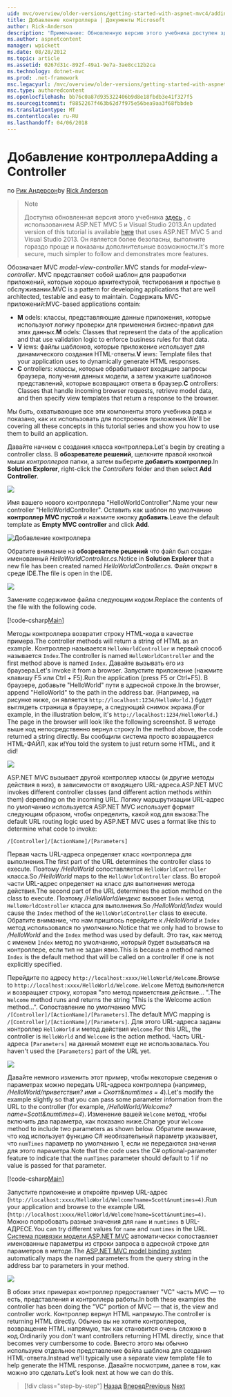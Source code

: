 ```yaml
---
uid: mvc/overview/older-versions/getting-started-with-aspnet-mvc4/adding-a-controller
title: Добавление контроллера | Документы Microsoft
author: Rick-Anderson
description: 'Примечание: Обновленную версию этого учебника доступен здесь, использующий ASP.NET MVC 5 и Visual Studio 2013. Это более безопасный, гораздо проще выполните и демонстрационных...'
ms.author: aspnetcontent
manager: wpickett
ms.date: 08/28/2012
ms.topic: article
ms.assetid: 0267d31c-892f-49a1-9e7a-3ae8cc12b2ca
ms.technology: dotnet-mvc
ms.prod: .net-framework
msc.legacyurl: /mvc/overview/older-versions/getting-started-with-aspnet-mvc4/adding-a-controller
msc.type: authoredcontent
ms.openlocfilehash: bb76c0a87d935322406b9d8e18fbdb3e41f327f5
ms.sourcegitcommit: f8852267f463b62d7f975e56bea9aa3f68fbbdeb
ms.translationtype: MT
ms.contentlocale: ru-RU
ms.lasthandoff: 04/06/2018
---
```

<a name="adding-a-controller"></a><span data-ttu-id="f5fed-104">Добавление контроллера</span><span class="sxs-lookup"><span data-stu-id="f5fed-104">Adding a Controller</span></span>
====================
<span data-ttu-id="f5fed-105">по [Рик Андерсон](https://github.com/Rick-Anderson)</span><span class="sxs-lookup"><span data-stu-id="f5fed-105">by [Rick Anderson](https://github.com/Rick-Anderson)</span></span>

> > [!NOTE]
> > <span data-ttu-id="f5fed-106">Доступна обновленная версия этого учебника [здесь](../../getting-started/introduction/getting-started.md) , с использованием ASP.NET MVC 5 и Visual Studio 2013.</span><span class="sxs-lookup"><span data-stu-id="f5fed-106">An updated version of this tutorial is available [here](../../getting-started/introduction/getting-started.md) that uses ASP.NET MVC 5 and Visual Studio 2013.</span></span> <span data-ttu-id="f5fed-107">Он является более безопасны, выполните гораздо проще и показаны дополнительные возможности.</span><span class="sxs-lookup"><span data-stu-id="f5fed-107">It's more secure, much simpler to follow and demonstrates more features.</span></span>


<span data-ttu-id="f5fed-108">Обозначает MVC *model-view-controller*.</span><span class="sxs-lookup"><span data-stu-id="f5fed-108">MVC stands for *model-view-controller*.</span></span> <span data-ttu-id="f5fed-109">MVC представляет собой шаблон для разработки приложений, которые хорошо архитектурой, тестирования и простые в обслуживании.</span><span class="sxs-lookup"><span data-stu-id="f5fed-109">MVC is a pattern for developing applications that are well architected, testable and easy to maintain.</span></span> <span data-ttu-id="f5fed-110">Содержать MVC-приложений:</span><span class="sxs-lookup"><span data-stu-id="f5fed-110">MVC-based applications contain:</span></span>

- <span data-ttu-id="f5fed-111">**M** odels: классы, представляющие данные приложения, которые используют логику проверки для применения бизнес-правил для этих данных.</span><span class="sxs-lookup"><span data-stu-id="f5fed-111">**M** odels: Classes that represent the data of the application and that use validation logic to enforce business rules for that data.</span></span>
- <span data-ttu-id="f5fed-112">**V** iews: файлы шаблонов, которые приложение использует для динамического создания HTML-ответы.</span><span class="sxs-lookup"><span data-stu-id="f5fed-112">**V** iews: Template files that your application uses to dynamically generate HTML responses.</span></span>
- <span data-ttu-id="f5fed-113">**C** ontrollers: классы, которые обрабатывают входящие запросы браузера, получения данных модели, а затем укажите шаблонов представлений, которые возвращают ответа в браузер.</span><span class="sxs-lookup"><span data-stu-id="f5fed-113">**C** ontrollers: Classes that handle incoming browser requests, retrieve model data, and then specify view templates that return a response to the browser.</span></span>

<span data-ttu-id="f5fed-114">Мы быть, охватывающие все эти компоненты этого учебника ряда и показано, как их использовать для построения приложения.</span><span class="sxs-lookup"><span data-stu-id="f5fed-114">We'll be covering all these concepts in this tutorial series and show you how to use them to build an application.</span></span>

<span data-ttu-id="f5fed-115">Давайте начнем с создания класса контроллера.</span><span class="sxs-lookup"><span data-stu-id="f5fed-115">Let's begin by creating a controller class.</span></span> <span data-ttu-id="f5fed-116">В **обозревателе решений**, щелкните правой кнопкой мыши *контроллеров* папки, а затем выберите **добавить контроллер**.</span><span class="sxs-lookup"><span data-stu-id="f5fed-116">In **Solution Explorer**, right-click the *Controllers* folder and then select **Add Controller**.</span></span>

![](adding-a-controller/_static/image1.png)

<span data-ttu-id="f5fed-117">Имя вашего нового контроллера &quot;HelloWorldController&quot;.</span><span class="sxs-lookup"><span data-stu-id="f5fed-117">Name your new controller &quot;HelloWorldController&quot;.</span></span> <span data-ttu-id="f5fed-118">Оставить как шаблон по умолчанию **контроллер MVC пустой** и нажмите кнопку **добавить**.</span><span class="sxs-lookup"><span data-stu-id="f5fed-118">Leave the default template as **Empty MVC controller** and click **Add**.</span></span>

![Добавление контроллера](adding-a-controller/_static/image2.png)

<span data-ttu-id="f5fed-120">Обратите внимание на **обозревателе решений** что файл был создан именованный *HelloWorldController.cs*.</span><span class="sxs-lookup"><span data-stu-id="f5fed-120">Notice in **Solution Explorer** that a new file has been created named *HelloWorldController.cs*.</span></span> <span data-ttu-id="f5fed-121">Файл открыт в среде IDE.</span><span class="sxs-lookup"><span data-stu-id="f5fed-121">The file is open in the IDE.</span></span>

![](adding-a-controller/_static/image3.png)

<span data-ttu-id="f5fed-122">Замените содержимое файла следующим кодом.</span><span class="sxs-lookup"><span data-stu-id="f5fed-122">Replace the contents of the file with the following code.</span></span>

[!code-csharp[Main](adding-a-controller/samples/sample1.cs)]

<span data-ttu-id="f5fed-123">Методы контроллера возвратит строку HTML-кода в качестве примера.</span><span class="sxs-lookup"><span data-stu-id="f5fed-123">The controller methods will return a string of HTML as an example.</span></span> <span data-ttu-id="f5fed-124">Контроллер называется `HelloWorldController` и первый способ называется `Index`.</span><span class="sxs-lookup"><span data-stu-id="f5fed-124">The controller is named `HelloWorldController` and the first method above is named `Index`.</span></span> <span data-ttu-id="f5fed-125">Давайте вызывать его из браузера.</span><span class="sxs-lookup"><span data-stu-id="f5fed-125">Let's invoke it from a browser.</span></span> <span data-ttu-id="f5fed-126">Запустите приложение (нажмите клавишу F5 или Ctrl + F5).</span><span class="sxs-lookup"><span data-stu-id="f5fed-126">Run the application (press F5 or Ctrl+F5).</span></span> <span data-ttu-id="f5fed-127">В браузере, добавьте &quot;HelloWorld&quot; пути в адресной строке.</span><span class="sxs-lookup"><span data-stu-id="f5fed-127">In the browser, append &quot;HelloWorld&quot; to the path in the address bar.</span></span> <span data-ttu-id="f5fed-128">(Например, на рисунке ниже, он является `http://localhost:1234/HelloWorld.`) будет выглядеть страница в браузере, а следующий снимок экрана.</span><span class="sxs-lookup"><span data-stu-id="f5fed-128">(For example, in the illustration below, it's `http://localhost:1234/HelloWorld.`) The page in the browser will look like the following screenshot.</span></span> <span data-ttu-id="f5fed-129">В методе выше код непосредственно вернул строку.</span><span class="sxs-lookup"><span data-stu-id="f5fed-129">In the method above, the code returned a string directly.</span></span> <span data-ttu-id="f5fed-130">Вы сообщили система просто возвращается HTML-ФАЙЛ, как и!</span><span class="sxs-lookup"><span data-stu-id="f5fed-130">You told the system to just return some HTML, and it did!</span></span>

![](adding-a-controller/_static/image4.png)

<span data-ttu-id="f5fed-131">ASP.NET MVC вызывает другой контроллер классы (и другие методы действия в них), в зависимости от входящего URL-адреса.</span><span class="sxs-lookup"><span data-stu-id="f5fed-131">ASP.NET MVC invokes different controller classes (and different action methods within them) depending on the incoming URL.</span></span> <span data-ttu-id="f5fed-132">Логику маршрутизации URL-адрес по умолчанию используется ASP.NET MVC использует формат следующим образом, чтобы определить, какой код для вызова:</span><span class="sxs-lookup"><span data-stu-id="f5fed-132">The default URL routing logic used by ASP.NET MVC uses a format like this to determine what code to invoke:</span></span>

`/[Controller]/[ActionName]/[Parameters]`

<span data-ttu-id="f5fed-133">Первая часть URL-адреса определяет класс контроллера для выполнения.</span><span class="sxs-lookup"><span data-stu-id="f5fed-133">The first part of the URL determines the controller class to execute.</span></span> <span data-ttu-id="f5fed-134">Поэтому */HelloWorld* сопоставляется `HelloWorldController` класса.</span><span class="sxs-lookup"><span data-stu-id="f5fed-134">So */HelloWorld* maps to the `HelloWorldController` class.</span></span> <span data-ttu-id="f5fed-135">Во второй части URL-адрес определяет на класс для выполнения метода действия.</span><span class="sxs-lookup"><span data-stu-id="f5fed-135">The second part of the URL determines the action method on the class to execute.</span></span> <span data-ttu-id="f5fed-136">Поэтому */HelloWorld/индекс* вызовет `Index` метод `HelloWorldController` класса для выполнения.</span><span class="sxs-lookup"><span data-stu-id="f5fed-136">So */HelloWorld/Index* would cause the `Index` method of the `HelloWorldController` class to execute.</span></span> <span data-ttu-id="f5fed-137">Обратите внимание, что нам пришлось перейдите к */HelloWorld* и `Index` метод использовался по умолчанию.</span><span class="sxs-lookup"><span data-stu-id="f5fed-137">Notice that we only had to browse to */HelloWorld* and the `Index` method was used by default.</span></span> <span data-ttu-id="f5fed-138">Это так, как метод с именем `Index` метод по умолчанию, который будет вызываться на контроллере, если тип не задан явно.</span><span class="sxs-lookup"><span data-stu-id="f5fed-138">This is because a method named `Index` is the default method that will be called on a controller if one is not explicitly specified.</span></span>

<span data-ttu-id="f5fed-139">Перейдите по адресу `http://localhost:xxxx/HelloWorld/Welcome`.</span><span class="sxs-lookup"><span data-stu-id="f5fed-139">Browse to `http://localhost:xxxx/HelloWorld/Welcome`.</span></span> <span data-ttu-id="f5fed-140">`Welcome` Метод выполняется и возвращает строку, которая &quot;это метод приветствия действие... &quot;.</span><span class="sxs-lookup"><span data-stu-id="f5fed-140">The `Welcome` method runs and returns the string &quot;This is the Welcome action method...&quot;.</span></span> <span data-ttu-id="f5fed-141">Сопоставление по умолчанию MVC `/[Controller]/[ActionName]/[Parameters]`.</span><span class="sxs-lookup"><span data-stu-id="f5fed-141">The default MVC mapping is `/[Controller]/[ActionName]/[Parameters]`.</span></span> <span data-ttu-id="f5fed-142">Для этого URL-адреса заданы контроллер `HelloWorld` и метод действия `Welcome`.</span><span class="sxs-lookup"><span data-stu-id="f5fed-142">For this URL, the controller is `HelloWorld` and `Welcome` is the action method.</span></span> <span data-ttu-id="f5fed-143">Часть URL-адреса `[Parameters]` на данный момент еще не использовалась.</span><span class="sxs-lookup"><span data-stu-id="f5fed-143">You haven't used the `[Parameters]` part of the URL yet.</span></span>

![](adding-a-controller/_static/image5.png)

<span data-ttu-id="f5fed-144">Давайте немного изменить этот пример, чтобы некоторые сведения о параметрах можно передать URL-адреса контроллера (например, */HelloWorld/приветствия? имя = Скотт&amp;numtimes = 4*).</span><span class="sxs-lookup"><span data-stu-id="f5fed-144">Let's modify the example slightly so that you can pass some parameter information from the URL to the controller (for example, */HelloWorld/Welcome?name=Scott&amp;numtimes=4*).</span></span> <span data-ttu-id="f5fed-145">Изменение вашей `Welcome` метод, чтобы включить два параметра, как показано ниже.</span><span class="sxs-lookup"><span data-stu-id="f5fed-145">Change your `Welcome` method to include two parameters as shown below.</span></span> <span data-ttu-id="f5fed-146">Обратите внимание, что код использует функцию C# необязательный параметр указывает, что `numTimes` параметр по умолчанию 1, если не передаются значения для этого параметра.</span><span class="sxs-lookup"><span data-stu-id="f5fed-146">Note that the code uses the C# optional-parameter feature to indicate that the `numTimes` parameter should default to 1 if no value is passed for that parameter.</span></span>

[!code-csharp[Main](adding-a-controller/samples/sample2.cs)]

<span data-ttu-id="f5fed-147">Запустите приложение и откройте пример URL-адрес (`http://localhost:xxxx/HelloWorld/Welcome?name=Scott&numtimes=4)`.</span><span class="sxs-lookup"><span data-stu-id="f5fed-147">Run your application and browse to the example URL (`http://localhost:xxxx/HelloWorld/Welcome?name=Scott&numtimes=4)`.</span></span> <span data-ttu-id="f5fed-148">Можно попробовать разные значения для `name` и `numtimes` в URL-АДРЕСЕ.</span><span class="sxs-lookup"><span data-stu-id="f5fed-148">You can try different values for `name` and `numtimes` in the URL.</span></span> <span data-ttu-id="f5fed-149">[Система привязки модели ASP.NET MVC](http://odetocode.com/Blogs/scott/archive/2009/04/27/6-tips-for-asp-net-mvc-model-binding.aspx) автоматически сопоставляет именованные параметры из строки запроса в адресной строке для параметров в методе.</span><span class="sxs-lookup"><span data-stu-id="f5fed-149">The [ASP.NET MVC model binding system](http://odetocode.com/Blogs/scott/archive/2009/04/27/6-tips-for-asp-net-mvc-model-binding.aspx) automatically maps the named parameters from the query string in the address bar to parameters in your method.</span></span>

![](adding-a-controller/_static/image6.png)

<span data-ttu-id="f5fed-150">В обоих этих примерах контроллер предоставляет &quot;VC&quot; часть MVC — то есть, представления и контроллера работы.</span><span class="sxs-lookup"><span data-stu-id="f5fed-150">In both these examples the controller has been doing the &quot;VC&quot; portion of MVC — that is, the view and controller work.</span></span> <span data-ttu-id="f5fed-151">Контроллер вернул HTML напрямую.</span><span class="sxs-lookup"><span data-stu-id="f5fed-151">The controller is returning HTML directly.</span></span> <span data-ttu-id="f5fed-152">Обычно вы не хотите контроллеров, возвращение HTML напрямую, так как становится очень сложно в код.</span><span class="sxs-lookup"><span data-stu-id="f5fed-152">Ordinarily you don't want controllers returning HTML directly, since that becomes very cumbersome to code.</span></span> <span data-ttu-id="f5fed-153">Вместо этого мы обычно используем отдельное представление файла шаблона для создания HTML-ответа.</span><span class="sxs-lookup"><span data-stu-id="f5fed-153">Instead we'll typically use a separate view template file to help generate the HTML response.</span></span> <span data-ttu-id="f5fed-154">Давайте посмотрим, далее в том, как можно это сделать.</span><span class="sxs-lookup"><span data-stu-id="f5fed-154">Let's look next at how we can do this.</span></span>

> [!div class="step-by-step"]
> <span data-ttu-id="f5fed-155">[Назад](intro-to-aspnet-mvc-4.md)
> [Вперед](adding-a-view.md)</span><span class="sxs-lookup"><span data-stu-id="f5fed-155">[Previous](intro-to-aspnet-mvc-4.md)
[Next](adding-a-view.md)</span></span>
